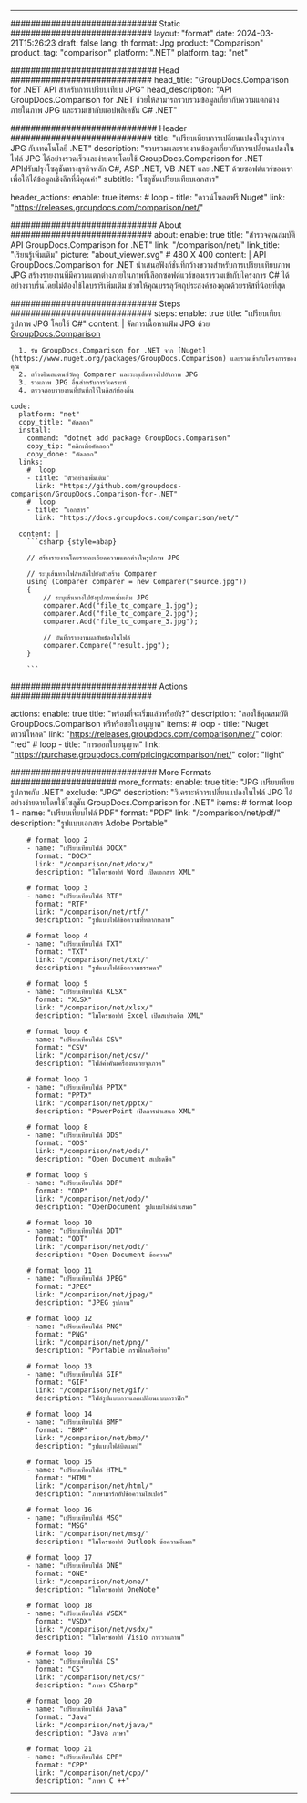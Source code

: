 
---
############################# Static ############################
layout: "format"
date:  2024-03-21T15:26:23
draft: false
lang: th
format: Jpg
product: "Comparison"
product_tag: "comparison"
platform: ".NET"
platform_tag: "net"

############################# Head ############################
head_title: "GroupDocs.Comparison for .NET API สำหรับการเปรียบเทียบ JPG"
head_description: "API GroupDocs.Comparison for .NET ช่วยให้สามารถรวบรวมข้อมูลเกี่ยวกับความแตกต่างภายในภาพ JPG และรวมเข้ากับแอปพลิเคชัน C# .NET"

############################# Header ############################
title: "เปรียบเทียบการเปลี่ยนแปลงในรูปภาพ JPG กับเทคโนโลยี .NET" 
description: "รวบรวมและรายงานข้อมูลเกี่ยวกับการเปลี่ยนแปลงในไฟล์ JPG ได้อย่างรวดเร็วและง่ายดายโดยใช้ GroupDocs.Comparison for .NET APIปรับปรุงโซลูชันทางธุรกิจหลัก C#, ASP .NET, VB .NET และ .NET ด้วยซอฟต์แวร์ของเราเพื่อให้ได้ข้อมูลเชิงลึกที่มีคุณค่า"
subtitle: "โซลูชันเปรียบเทียบเอกสาร" 

header_actions:
  enable: true
  items:
    #  loop
    - title: "ดาวน์โหลดฟรี Nuget"
      link: "https://releases.groupdocs.com/comparison/net/"
      
############################# About ############################
about:
    enable: true
    title: "สำรวจคุณสมบัติ API GroupDocs.Comparison for .NET"
    link: "/comparison/net/"
    link_title: "เรียนรู้เพิ่มเติม"
    picture: "about_viewer.svg" # 480 X 400
    content: |
       API GroupDocs.Comparison for .NET นำเสนอฟังก์ชั่นที่กว้างขวางสำหรับการเปรียบเทียบภาพ JPG สร้างรายงานที่มีความแตกต่างภายในภาพที่เลือกซอฟต์แวร์ของเรารวมเข้ากับโครงการ C# ได้อย่างราบรื่นโดยไม่ต้องใช้ไลบรารีเพิ่มเติม ช่วยให้คุณบรรลุวัตถุประสงค์ของคุณด้วยรหัสที่น้อยที่สุด

############################# Steps ############################
steps:
    enable: true
    title: "เปรียบเทียบรูปภาพ JPG โดยใช้ C#"
    content: |
      จัดการเนื้อหาแฟ้ม JPG ด้วย [GroupDocs.Comparison](https://products.groupdocs.com/comparison/net/)
      
      1. รับ GroupDocs.Comparison for .NET จาก [Nuget](https://www.nuget.org/packages/GroupDocs.Comparison) และรวมเข้ากับโครงการของคุณ
      2. สร้างอินสแตนซ์วัตถุ Comparer และระบุเส้นทางไปยังภาพ JPG
      3. รวมภาพ JPG อื่นสำหรับการวิเคราะห์
      4. ตรวจสอบรายงานที่บันทึกไว้ในดิสก์ท้องถิ่น
   
    code:
      platform: "net"
      copy_title: "คัดลอก"
      install:
        command: "dotnet add package GroupDocs.Comparison"
        copy_tip: "คลิกเพื่อคัดลอก"
        copy_done: "คัดลอก"
      links:
        #  loop
        - title: "ตัวอย่างเพิ่มเติม"
          link: "https://github.com/groupdocs-comparison/GroupDocs.Comparison-for-.NET"
        #  loop
        - title: "เอกสาร"
          link: "https://docs.groupdocs.com/comparison/net/"
          
      content: |
        ```csharp {style=abap}

        // สร้างรายงานโดยรายละเอียดความแตกต่างในรูปภาพ JPG

        // ระบุเส้นทางไฟล์หลักไปยังตัวสร้าง Comparer
        using (Comparer comparer = new Comparer("source.jpg"))
        {
            // ระบุเส้นทางไปยังรูปภาพเพิ่มเติม JPG
        	comparer.Add("file_to_compare_1.jpg");
            comparer.Add("file_to_compare_2.jpg");
            comparer.Add("file_to_compare_3.jpg");

            // บันทึกรายงานผลลัพธ์ลงในไฟล์
            comparer.Compare("result.jpg"); 
        }
        
        ```            

############################# Actions ############################

actions:
  enable: true
  title: "พร้อมที่จะเริ่มแล้วหรือยัง?"
  description: "ลองใช้คุณสมบัติ GroupDocs.Comparison ฟรีหรือขอใบอนุญาต"
  items:
    #  loop
    - title: "Nuget ดาวน์โหลด"
      link: "https://releases.groupdocs.com/comparison/net/"
      color: "red"
        #  loop
    - title: "การออกใบอนุญาต"
      link: "https://purchase.groupdocs.com/pricing/comparison/net/"
      color: "light"


############################# More Formats #####################
more_formats:
    enable: true
    title: "JPG เปรียบเทียบรูปภาพกับ .NET"
    exclude: "JPG"
    description: "วิเคราะห์การเปลี่ยนแปลงในไฟล์ JPG ได้อย่างง่ายดายโดยใช้โซลูชัน GroupDocs.Comparison for .NET"
    items: 
        # format loop 1
        - name: "เปรียบเทียบไฟล์ PDF"
          format: "PDF"
          link: "/comparison/net/pdf/"
          description: "รูปแบบเอกสาร Adobe Portable"

        # format loop 2
        - name: "เปรียบเทียบไฟล์ DOCX"
          format: "DOCX"
          link: "/comparison/net/docx/"
          description: "ไมโครซอฟท์ Word เปิดเอกสาร XML"

        # format loop 3
        - name: "เปรียบเทียบไฟล์ RTF"
          format: "RTF"
          link: "/comparison/net/rtf/"
          description: "รูปแบบไฟล์ข้อความที่หลากหลาย"

        # format loop 4
        - name: "เปรียบเทียบไฟล์ TXT"
          format: "TXT"
          link: "/comparison/net/txt/"
          description: "รูปแบบไฟล์ข้อความธรรมดา"

        # format loop 5
        - name: "เปรียบเทียบไฟล์ XLSX"
          format: "XLSX"
          link: "/comparison/net/xlsx/"
          description: "ไมโครซอฟท์ Excel เปิดสเปรดชีต XML"

        # format loop 6
        - name: "เปรียบเทียบไฟล์ CSV"
          format: "CSV"
          link: "/comparison/net/csv/"
          description: "ไฟล์ค่าคั่นเครื่องหมายจุลภาค"

        # format loop 7
        - name: "เปรียบเทียบไฟล์ PPTX"
          format: "PPTX"
          link: "/comparison/net/pptx/"
          description: "PowerPoint เปิดการนำเสนอ XML"

        # format loop 8
        - name: "เปรียบเทียบไฟล์ ODS"
          format: "ODS"
          link: "/comparison/net/ods/"
          description: "Open Document สเปรดชีต"

        # format loop 9
        - name: "เปรียบเทียบไฟล์ ODP"
          format: "ODP"
          link: "/comparison/net/odp/"
          description: "OpenDocument รูปแบบไฟล์นำเสนอ"

        # format loop 10
        - name: "เปรียบเทียบไฟล์ ODT"
          format: "ODT"
          link: "/comparison/net/odt/"
          description: "Open Document ข้อความ"

        # format loop 11
        - name: "เปรียบเทียบไฟล์ JPEG"
          format: "JPEG"
          link: "/comparison/net/jpeg/"
          description: "JPEG รูปภาพ"

        # format loop 12
        - name: "เปรียบเทียบไฟล์ PNG"
          format: "PNG"
          link: "/comparison/net/png/"
          description: "Portable กราฟิกเครือข่าย"

        # format loop 13
        - name: "เปรียบเทียบไฟล์ GIF"
          format: "GIF"
          link: "/comparison/net/gif/"
          description: "ไฟล์รูปแบบการแลกเปลี่ยนแบบกราฟิก"

        # format loop 14
        - name: "เปรียบเทียบไฟล์ BMP"
          format: "BMP"
          link: "/comparison/net/bmp/"
          description: "รูปแบบไฟล์บิตแมป"

        # format loop 15
        - name: "เปรียบเทียบไฟล์ HTML"
          format: "HTML"
          link: "/comparison/net/html/"
          description: "ภาษามาร์กอัปข้อความไฮเปอร์"

        # format loop 16
        - name: "เปรียบเทียบไฟล์ MSG"
          format: "MSG"
          link: "/comparison/net/msg/"
          description: "ไมโครซอฟท์ Outlook ข้อความอีเมล"

        # format loop 17
        - name: "เปรียบเทียบไฟล์ ONE"
          format: "ONE"
          link: "/comparison/net/one/"
          description: "ไมโครซอฟท์ OneNote"

        # format loop 18
        - name: "เปรียบเทียบไฟล์ VSDX"
          format: "VSDX"
          link: "/comparison/net/vsdx/"
          description: "ไมโครซอฟท์ Visio การวาดภาพ"

        # format loop 19
        - name: "เปรียบเทียบไฟล์ CS"
          format: "CS"
          link: "/comparison/net/cs/"
          description: "ภาษา CSharp"

        # format loop 20
        - name: "เปรียบเทียบไฟล์ Java"
          format: "Java"
          link: "/comparison/net/java/"
          description: "Java ภาษา"
          
        # format loop 21
        - name: "เปรียบเทียบไฟล์ CPP"
          format: "CPP"
          link: "/comparison/net/cpp/"
          description: "ภาษา C ++"
---